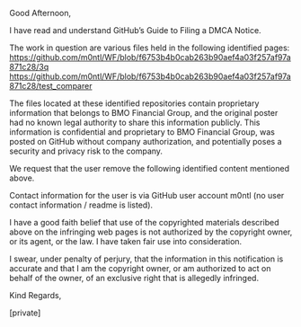 Good Afternoon,

I have read and understand GitHub’s Guide to Filing a DMCA Notice.

The work in question are various files held in the following identified pages:  
https://github.com/m0ntl/WF/blob/f6753b4b0cab263b90aef4a03f257af97a871c28/3q  
https://github.com/m0ntl/WF/blob/f6753b4b0cab263b90aef4a03f257af97a871c28/test_comparer

The files located at these identified repositories contain proprietary information that belongs to BMO Financial Group, and the original poster had no known legal authority to share this information publicly. This information is confidential and proprietary to BMO Financial Group, was posted on GitHub without company authorization, and potentially poses a security and privacy risk to the company.

We request that the user remove the following identified content mentioned above.

Contact information for the user is via GitHub user account m0ntl (no user contact information / readme is listed).

I have a good faith belief that use of the copyrighted materials described above on the infringing web pages is not authorized by the copyright owner, or its agent, or the law. I have taken fair use into consideration.

I swear, under penalty of perjury, that the information in this notification is accurate and that I am the copyright owner, or am authorized to act on behalf of the owner, of an exclusive right that is allegedly infringed.

Kind Regards,

[private]
